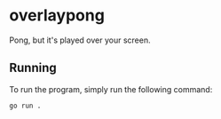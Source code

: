 # overlaypong

Pong, but it's played over your screen.

## Running

To run the program, simply run the following command:

```bash
go run .
```

